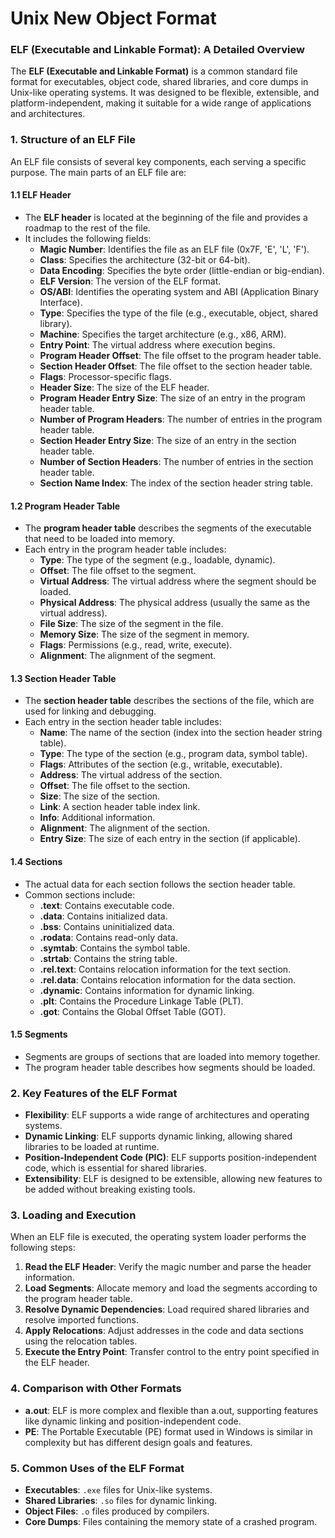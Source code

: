 # Unix New Object Format
### ELF (Executable and Linkable Format): A Detailed Overview
The **ELF (Executable and Linkable Format)** is a common standard file format for executables, object code, shared libraries, and core dumps in Unix-like operating systems. It was designed to be flexible, extensible, and platform-independent, making it suitable for a wide range of applications and architectures.

### 1. **Structure of an ELF File**
An ELF file consists of several key components, each serving a specific purpose. The main parts of an ELF file are:

#### 1.1 **ELF Header**
- The **ELF header** is located at the beginning of the file and provides a roadmap to the rest of the file.
- It includes the following fields:
  - **Magic Number**: Identifies the file as an ELF file (0x7F, 'E', 'L', 'F').
  - **Class**: Specifies the architecture (32-bit or 64-bit).
  - **Data Encoding**: Specifies the byte order (little-endian or big-endian).
  - **ELF Version**: The version of the ELF format.
  - **OS/ABI**: Identifies the operating system and ABI (Application Binary Interface).
  - **Type**: Specifies the type of the file (e.g., executable, object, shared library).
  - **Machine**: Specifies the target architecture (e.g., x86, ARM).
  - **Entry Point**: The virtual address where execution begins.
  - **Program Header Offset**: The file offset to the program header table.
  - **Section Header Offset**: The file offset to the section header table.
  - **Flags**: Processor-specific flags.
  - **Header Size**: The size of the ELF header.
  - **Program Header Entry Size**: The size of an entry in the program header table.
  - **Number of Program Headers**: The number of entries in the program header table.
  - **Section Header Entry Size**: The size of an entry in the section header table.
  - **Number of Section Headers**: The number of entries in the section header table.
  - **Section Name Index**: The index of the section header string table.

#### 1.2 **Program Header Table**
- The **program header table** describes the segments of the executable that need to be loaded into memory.
- Each entry in the program header table includes:
  - **Type**: The type of the segment (e.g., loadable, dynamic).
  - **Offset**: The file offset to the segment.
  - **Virtual Address**: The virtual address where the segment should be loaded.
  - **Physical Address**: The physical address (usually the same as the virtual address).
  - **File Size**: The size of the segment in the file.
  - **Memory Size**: The size of the segment in memory.
  - **Flags**: Permissions (e.g., read, write, execute).
  - **Alignment**: The alignment of the segment.

#### 1.3 **Section Header Table**
- The **section header table** describes the sections of the file, which are used for linking and debugging.
- Each entry in the section header table includes:
  - **Name**: The name of the section (index into the section header string table).
  - **Type**: The type of the section (e.g., program data, symbol table).
  - **Flags**: Attributes of the section (e.g., writable, executable).
  - **Address**: The virtual address of the section.
  - **Offset**: The file offset to the section.
  - **Size**: The size of the section.
  - **Link**: A section header table index link.
  - **Info**: Additional information.
  - **Alignment**: The alignment of the section.
  - **Entry Size**: The size of each entry in the section (if applicable).

#### 1.4 **Sections**
- The actual data for each section follows the section header table.
- Common sections include:
  - **.text**: Contains executable code.
  - **.data**: Contains initialized data.
  - **.bss**: Contains uninitialized data.
  - **.rodata**: Contains read-only data.
  - **.symtab**: Contains the symbol table.
  - **.strtab**: Contains the string table.
  - **.rel.text**: Contains relocation information for the text section.
  - **.rel.data**: Contains relocation information for the data section.
  - **.dynamic**: Contains information for dynamic linking.
  - **.plt**: Contains the Procedure Linkage Table (PLT).
  - **.got**: Contains the Global Offset Table (GOT).

#### 1.5 **Segments**
- Segments are groups of sections that are loaded into memory together.
- The program header table describes how segments should be loaded.


### 2. **Key Features of the ELF Format**
- **Flexibility**: ELF supports a wide range of architectures and operating systems.
- **Dynamic Linking**: ELF supports dynamic linking, allowing shared libraries to be loaded at runtime.
- **Position-Independent Code (PIC)**: ELF supports position-independent code, which is essential for shared libraries.
- **Extensibility**: ELF is designed to be extensible, allowing new features to be added without breaking existing tools.


### 3. **Loading and Execution**
When an ELF file is executed, the operating system loader performs the following steps:
1. **Read the ELF Header**: Verify the magic number and parse the header information.
2. **Load Segments**: Allocate memory and load the segments according to the program header table.
3. **Resolve Dynamic Dependencies**: Load required shared libraries and resolve imported functions.
4. **Apply Relocations**: Adjust addresses in the code and data sections using the relocation tables.
5. **Execute the Entry Point**: Transfer control to the entry point specified in the ELF header.

### 4. **Comparison with Other Formats**
- **a.out**: ELF is more complex and flexible than a.out, supporting features like dynamic linking and position-independent code.
- **PE**: The Portable Executable (PE) format used in Windows is similar in complexity but has different design goals and features.

### 5. **Common Uses of the ELF Format**
- **Executables**: `.exe` files for Unix-like systems.
- **Shared Libraries**: `.so` files for dynamic linking.
- **Object Files**: `.o` files produced by compilers.
- **Core Dumps**: Files containing the memory state of a crashed program.
